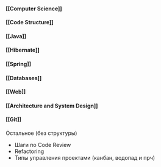 
#### [[Computer Science]]
#### [[Code Structure]]
#### [[Java]]
#### [[Hibernate]]
#### [[Spring]]
#### [[Databases]]
#### [[Web]]
#### [[Architecture and System Design]]
#### [[Git]]



Остальное (без структуры)
- Шаги по Code Review
- Refactoring
- Типы управления проектами (канбан, водопад и прч)